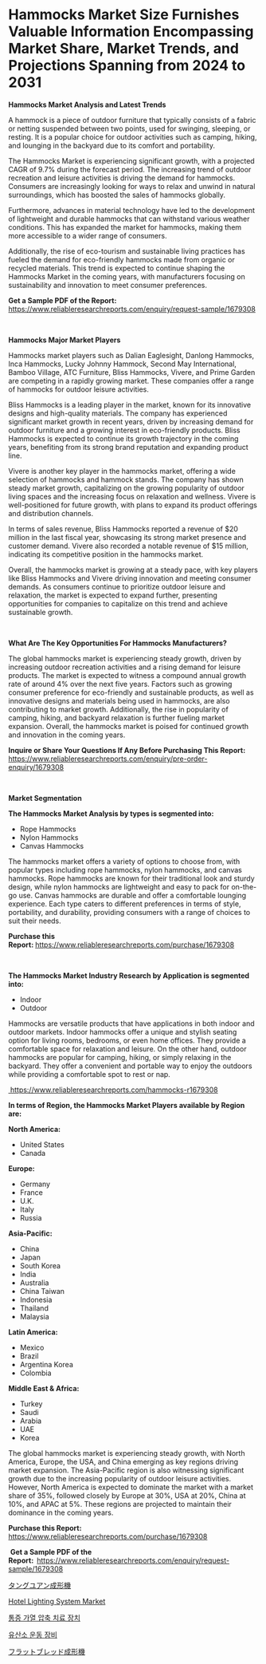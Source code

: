 <p><h1>Hammocks Market Size Furnishes Valuable Information Encompassing Market Share, Market Trends, and Projections Spanning from 2024 to 2031</h1></p><p><strong>Hammocks Market Analysis and Latest Trends</strong></p>
<p><p>A hammock is a piece of outdoor furniture that typically consists of a fabric or netting suspended between two points, used for swinging, sleeping, or resting. It is a popular choice for outdoor activities such as camping, hiking, and lounging in the backyard due to its comfort and portability.</p><p>The Hammocks Market is experiencing significant growth, with a projected CAGR of 9.7% during the forecast period. The increasing trend of outdoor recreation and leisure activities is driving the demand for hammocks. Consumers are increasingly looking for ways to relax and unwind in natural surroundings, which has boosted the sales of hammocks globally.</p><p>Furthermore, advances in material technology have led to the development of lightweight and durable hammocks that can withstand various weather conditions. This has expanded the market for hammocks, making them more accessible to a wider range of consumers.</p><p>Additionally, the rise of eco-tourism and sustainable living practices has fueled the demand for eco-friendly hammocks made from organic or recycled materials. This trend is expected to continue shaping the Hammocks Market in the coming years, with manufacturers focusing on sustainability and innovation to meet consumer preferences.</p></p>
<p><strong>Get a Sample PDF of the Report:&nbsp;</strong> <a href="https://www.reliableresearchreports.com/enquiry/request-sample/1679308">https://www.reliableresearchreports.com/enquiry/request-sample/1679308</a></p>
<p>&nbsp;</p>
<p><strong>Hammocks Major Market Players</strong></p>
<p><p>Hammocks market players such as Dalian Eaglesight, Danlong Hammocks, Inca Hammocks, Lucky Johnny Hammock, Second May International, Bamboo Village, ATC Furniture, Bliss Hammocks, Vivere, and Prime Garden are competing in a rapidly growing market. These companies offer a range of hammocks for outdoor leisure activities.</p><p>Bliss Hammocks is a leading player in the market, known for its innovative designs and high-quality materials. The company has experienced significant market growth in recent years, driven by increasing demand for outdoor furniture and a growing interest in eco-friendly products. Bliss Hammocks is expected to continue its growth trajectory in the coming years, benefiting from its strong brand reputation and expanding product line.</p><p>Vivere is another key player in the hammocks market, offering a wide selection of hammocks and hammock stands. The company has shown steady market growth, capitalizing on the growing popularity of outdoor living spaces and the increasing focus on relaxation and wellness. Vivere is well-positioned for future growth, with plans to expand its product offerings and distribution channels.</p><p>In terms of sales revenue, Bliss Hammocks reported a revenue of $20 million in the last fiscal year, showcasing its strong market presence and customer demand. Vivere also recorded a notable revenue of $15 million, indicating its competitive position in the hammocks market.</p><p>Overall, the hammocks market is growing at a steady pace, with key players like Bliss Hammocks and Vivere driving innovation and meeting consumer demands. As consumers continue to prioritize outdoor leisure and relaxation, the market is expected to expand further, presenting opportunities for companies to capitalize on this trend and achieve sustainable growth.</p></p>
<p>&nbsp;</p>
<p><strong>What Are The Key Opportunities For Hammocks Manufacturers?</strong></p>
<p><p>The global hammocks market is experiencing steady growth, driven by increasing outdoor recreation activities and a rising demand for leisure products. The market is expected to witness a compound annual growth rate of around 4% over the next five years. Factors such as growing consumer preference for eco-friendly and sustainable products, as well as innovative designs and materials being used in hammocks, are also contributing to market growth. Additionally, the rise in popularity of camping, hiking, and backyard relaxation is further fueling market expansion. Overall, the hammocks market is poised for continued growth and innovation in the coming years.</p></p>
<p><strong>Inquire or Share Your Questions If Any Before Purchasing This Report:</strong> <a href="https://www.reliableresearchreports.com/enquiry/pre-order-enquiry/1679308">https://www.reliableresearchreports.com/enquiry/pre-order-enquiry/1679308</a></p>
<p>&nbsp;</p>
<p><strong>Market Segmentation</strong></p>
<p><strong>The Hammocks Market Analysis by types is segmented into:</strong></p>
<p><ul><li>Rope Hammocks</li><li>Nylon Hammocks</li><li>Canvas Hammocks</li></ul></p>
<p><p>The hammocks market offers a variety of options to choose from, with popular types including rope hammocks, nylon hammocks, and canvas hammocks. Rope hammocks are known for their traditional look and sturdy design, while nylon hammocks are lightweight and easy to pack for on-the-go use. Canvas hammocks are durable and offer a comfortable lounging experience. Each type caters to different preferences in terms of style, portability, and durability, providing consumers with a range of choices to suit their needs.</p></p>
<p><strong>Purchase this Report:&nbsp;</strong><a href="https://www.reliableresearchreports.com/purchase/1679308">https://www.reliableresearchreports.com/purchase/1679308</a></p>
<p>&nbsp;</p>
<p><strong>The Hammocks Market Industry Research by Application is segmented into:</strong></p>
<p><ul><li>Indoor</li><li>Outdoor</li></ul></p>
<p><p>Hammocks are versatile products that have applications in both indoor and outdoor markets. Indoor hammocks offer a unique and stylish seating option for living rooms, bedrooms, or even home offices. They provide a comfortable space for relaxation and leisure. On the other hand, outdoor hammocks are popular for camping, hiking, or simply relaxing in the backyard. They offer a convenient and portable way to enjoy the outdoors while providing a comfortable spot to rest or nap.</p></p>
<p><a href="https://www.reliableresearchreports.com/hammocks-r1679308">&nbsp;https://www.reliableresearchreports.com/hammocks-r1679308</a></p>
<p><strong>In terms of Region, the Hammocks Market Players available by Region are:</strong></p>
<p>
    <p> <strong> North America: </strong>
        <ul>
            <li>United States</li>
            <li>Canada</li>
        </ul>
        </p> 
    <p> <strong> Europe: </strong>
        <ul>
            <li>Germany</li>
            <li>France</li>
            <li>U.K.</li>
            <li>Italy</li>
            <li>Russia</li>
        </ul>
        </p> 
    <p> <strong> Asia-Pacific: </strong>
        <ul>
            <li>China</li>
            <li>Japan</li>
            <li>South Korea</li>
            <li>India</li>
            <li>Australia</li>
            <li>China Taiwan</li>
            <li>Indonesia</li>
            <li>Thailand</li>
            <li>Malaysia</li>
        </ul>
        </p> 
    <p> <strong> Latin America: </strong>
        <ul>
            <li>Mexico</li>
            <li>Brazil</li>
            <li>Argentina Korea</li>
            <li>Colombia</li>
        </ul>
        </p> 
    <p> <strong> Middle East & Africa: </strong>
        <ul>
            <li>Turkey</li>
            <li>Saudi</li>
            <li>Arabia</li>
            <li>UAE</li>
            <li>Korea</li>
        </ul>
    </p>
    </p>
<p><p>The global hammocks market is experiencing steady growth, with North America, Europe, the USA, and China emerging as key regions driving market expansion. The Asia-Pacific region is also witnessing significant growth due to the increasing popularity of outdoor leisure activities. However, North America is expected to dominate the market with a market share of 35%, followed closely by Europe at 30%, USA at 20%, China at 10%, and APAC at 5%. These regions are projected to maintain their dominance in the coming years.</p></p>
<p><strong>Purchase this Report: </strong><a href="https://www.reliableresearchreports.com/purchase/1679308">https://www.reliableresearchreports.com/purchase/1679308</a></p>
<p>&nbsp;<strong>Get a Sample PDF of the Report:&nbsp;&nbsp;</strong><a href="https://www.reliableresearchreports.com/enquiry/request-sample/1679308">https://www.reliableresearchreports.com/enquiry/request-sample/1679308</a></p>
<p><strong></strong></p>
<p><p><a href="https://github.com/andrade7361/Market-Research-Report-List-1/blob/main/2132454142767.md">タングユアン成形機</a></p><p><a href="https://github.com/gladysalidde/Market-Research-Report-List-1/blob/main/hotel-lighting-system-market.md">Hotel Lighting System Market</a></p><p><a href="https://github.com/iansanftyord09878/Market-Research-Report-List-2/blob/main/6436832150524.md">통증 가열 압축 치료 장치</a></p><p><a href="https://github.com/TitusBoyer1/Market-Research-Report-List-1/blob/main/1418765150525.md">유산소 운동 장비</a></p><p><a href="https://github.com/ReganWisoky2023/Market-Research-Report-List-2/blob/main/9877327142766.md">フラットブレッド成形機</a></p></p>